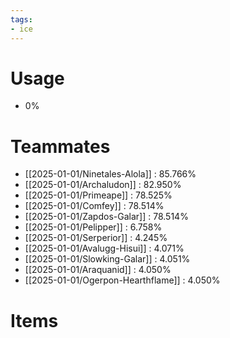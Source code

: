 ```yaml
---
tags:
- ice
---
```

# Usage
- 0%
# Teammates
- [[2025-01-01/Ninetales-Alola]] : 85.766%
- [[2025-01-01/Archaludon]] : 82.950%
- [[2025-01-01/Primeape]] : 78.525%
- [[2025-01-01/Comfey]] : 78.514%
- [[2025-01-01/Zapdos-Galar]] : 78.514%
- [[2025-01-01/Pelipper]] : 6.758%
- [[2025-01-01/Serperior]] : 4.245%
- [[2025-01-01/Avalugg-Hisui]] : 4.071%
- [[2025-01-01/Slowking-Galar]] : 4.051%
- [[2025-01-01/Araquanid]] : 4.050%
- [[2025-01-01/Ogerpon-Hearthflame]] : 4.050%
# Items